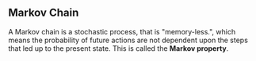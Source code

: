 
## Markov Chain

A Markov chain is a stochastic process, that is "memory-less.", which means the probability of future actions are not dependent upon the steps that led up to the present state. This is called the **Markov property**.